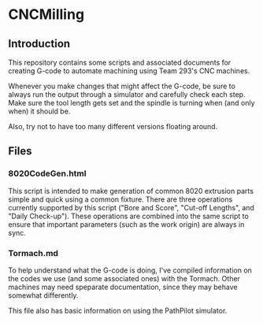 # CNCMilling

## Introduction

This repository contains some scripts and associated documents
for creating G-code to automate machining using Team 293's CNC
machines.

Whenever you make changes that might affect the G-code, be sure to
always run the output through a simulator and carefully check each
step. Make sure the tool length gets set and the spindle is turning
when (and only when) it should be.

Also, try not to have too many different versions floating around.

## Files

### 8020CodeGen.html

This script is intended to make generation of common 8020 extrusion
parts simple and quick using a common fixture. There are three
operations currently supported by this script ("Bore and Score",
"Cut-off Lengths", and "Daily Check-up"). These operations are
combined into the same script to ensure that important parameters
(such as the work origin) are always in sync.

### Tormach.md

To help understand what the G-code is doing, I've compiled information
on the codes we use (and some associated ones) with the Tormach. Other
machines may need speparate documentation, since they may behave
somewhat differently.

This file also has basic information on using the PathPilot simulator.
